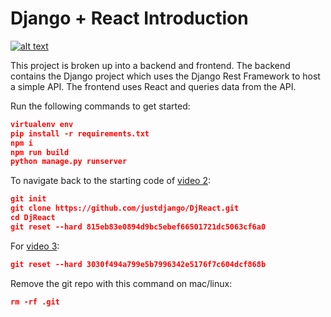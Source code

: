 # Django + React Introduction

[![alt text](https://github.com/justdjango/DjReact/blob/master/thumbnail.png "Logo")](https://youtu.be/uZgRbnIsgrA)

This project is broken up into a backend and frontend. The backend contains the Django project which uses the Django Rest Framework to host a simple API. The frontend uses React and queries data from the API.

Run the following commands to get started:

```json
virtualenv env
pip install -r requirements.txt
npm i
npm run build
python manage.py runserver
```

To navigate back to the starting code of [video 2](https://www.youtube.com/watch?v=w-QJiQwlZzU&t=4s):

```json
git init
git clone https://github.com/justdjango/DjReact.git
cd DjReact
git reset --hard 815eb83e0894d9bc5ebef66501721dc5063cf6a0
```

For [video 3](https://www.youtube.com/watch?v=BxzO2M7QcZw):

```json
git reset --hard 3030f494a799e5b7996342e5176f7c604dcf868b
```

Remove the git repo with this command on mac/linux:

```json
rm -rf .git
```
